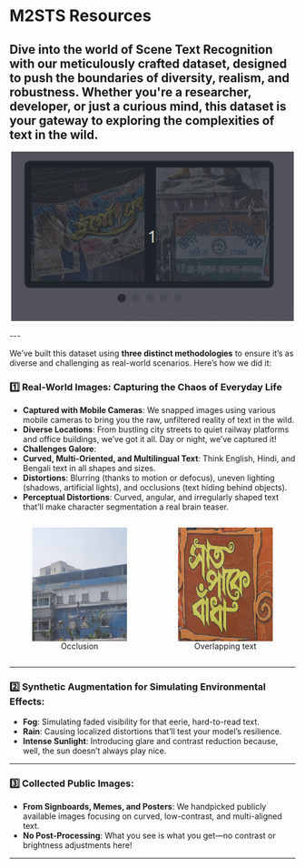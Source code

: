 #  M2STS Resources 

Dive into the world of **Scene Text Recognition** with our meticulously crafted dataset, designed to push the boundaries of diversity, realism, and robustness. Whether you're a researcher, developer, or just a curious mind, this dataset is your gateway to exploring the complexities of text in the wild.
---
<p align="center">
   <img src="https://github.com/ISIScT-Dataset/ISIScT_Dataset/blob/main/4.gif" alt="Carousel GIF" />
</p>
---

We’ve built this dataset using **three distinct methodologies** to ensure it’s as diverse and challenging as real-world scenarios. Here’s how we did it:

### 1️⃣ **Real-World Images: Capturing the Chaos of Everyday Life**
-  **Captured with Mobile Cameras**: We snapped images using various mobile cameras to bring you the raw, unfiltered reality of text in the wild.
-  **Diverse Locations**: From bustling city streets to quiet railway platforms and office buildings, we’ve got it all. Day or night, we’ve captured it!
-  **Challenges Galore**:
  - **Curved, Multi-Oriented, and Multilingual Text**: Think English, Hindi, and Bengali text in all shapes and sizes.
  - **Distortions**: Blurring (thanks to motion or defocus), uneven lighting (shadows, artificial lights), and occlusions (text hiding behind objects).
  - **Perceptual Distortions**: Curved, angular, and irregularly shaped text that’ll make character segmentation a real brain teaser.

<div style="display: flex; justify-content: center; gap: 10px; align-items: center;">
  <figure style="text-align: center; display: flex; flex-direction: column; align-items: center;">
    <img src="https://github.com/ISIScT-Dataset/ISIScT_Dataset/blob/main/images/305_occlusion.jpg" alt="Image 1" width="300" height="200" />
    <figcaption>Occlusion</figcaption>
  </figure>
  <figure style="text-align: center; display: flex; flex-direction: column; align-items: center;">
    <img src="https://github.com/ISIScT-Dataset/ISIScT_Dataset/blob/main/images/DSC00314_overlapping_text.jpg" alt="Image 2" width="300" height="200" />
    <figcaption>Overlapping text</figcaption>
  </figure>
</div>



---

### 2️⃣ **Synthetic Augmentation for Simulating Environmental Effects:**
-  **Fog**: Simulating faded visibility for that eerie, hard-to-read text.
-  **Rain**: Causing localized distortions that’ll test your model’s resilience.
-  **Intense Sunlight**: Introducing glare and contrast reduction because, well, the sun doesn’t always play nice.

---

### 3️⃣ **Collected Public Images:**
-  **From Signboards, Memes, and Posters**: We handpicked publicly available images focusing on curved, low-contrast, and multi-aligned text.
-  **No Post-Processing**: What you see is what you get—no contrast or brightness adjustments here!

---


